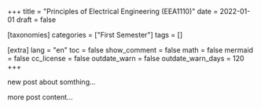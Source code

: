 +++
title = "Principles of Electrical Engineering (EEA1110)"
date = 2022-01-01
draft = false

[taxonomies]
categories = ["First Semester"]
tags = []

[extra]
lang = "en"
toc = false
show_comment = false
math = false
mermaid = false
cc_license = false
outdate_warn = false
outdate_warn_days = 120
+++

new post about somthing...

<!-- more -->

more post content...
